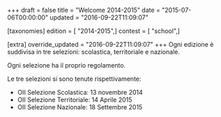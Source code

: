 +++
draft = false
title = "Welcome 2014-2015"
date = "2015-07-06T00:00:00"
updated = "2016-09-22T11:09:07"

[taxonomies]
edition = [ "2014-2015",]
contest = [ "school",]

[extra]
override_updated = "2016-09-22T11:09:07"
+++
Ogni edizione è suddivisa in tre selezioni: scolastica, territoriale e nazionale.

Ogni selezione ha il proprio regolamento.

Le tre selezioni si sono tenute rispettivamente:

- OII Selezione Scolastica: 13 novembre 2014
- OII Selezione Territoriale: 14 Aprile 2015
- OII Selezione Nazionale: 18 Settembre 2015
